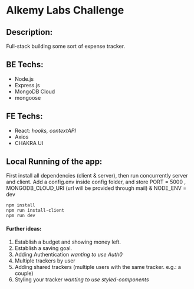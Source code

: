 # Alkemy Labs Challenge

## Description:

Full-stack building some sort of expense tracker.

## BE Techs:

- Node.js
- Express.js
- MongoDB Cloud
- mongoose

## FE Techs:

- React: _hooks, contextAPI_
- Axios
- CHAKRA UI

## Local Running of the app:

First install all dependencies (client & server), then run concurrently server and client.
Add a config.env inside config folder, and store PORT = 5000 , MONGODB_CLOUD_URI (url will be provided through mail) & NODE_ENV = dev

```
npm install
npm run install-client
npm run dev
```

#### Further ideas:

1. Establish a budget and showing money left.
2. Establish a saving goal.
3. Adding Authentication _wanting to use Auth0_
4. Multiple trackers by user
5. Adding shared trackers (multiple users with the same tracker. e.g.: a couple)
6. Styling your tracker _wanting to use styled-components_
